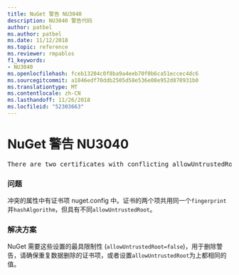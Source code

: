 ```yaml
---
title: NuGet 警告 NU3040
description: NU3040 警告代码
author: patbel
ms.author: patbel
ms.date: 11/12/2018
ms.topic: reference
ms.reviewer: rmpablos
f1_keywords:
- NU3040
ms.openlocfilehash: fceb13204c0f8ba9a4eeb70f0b6ca51eccec4dc6
ms.sourcegitcommit: a1846edf70ddb2505d58e536e08e952d870931b0
ms.translationtype: MT
ms.contentlocale: zh-CN
ms.lasthandoff: 11/26/2018
ms.locfileid: "52303663"
---
```

# <a name="nuget-warning-nu3040"></a>NuGet 警告 NU3040

<pre>There are two certificates with conflicting allowUntrustedRoot attributes in the computed settings. The allowUntrustedRoot attribute is going to be set to false. Certificate: SHA256-3F9001EA83C560D712C24CF213C3D312CB3BFF51EE89435D3430BD06B5D0EECE</pre>

### <a name="issue"></a>问题

冲突的属性中有证书项 nuget.config 中。证书的两个项共用同一个`fingerprint`并`hashAlgorithm`，但具有不同`allowUntrustedRoot`。

### <a name="solution"></a>解决方案

NuGet 需要这些设置的最具限制性 (`allowUntrustedRoot=false`)，用于删除警告，请确保重复数据删除的证书项，或者设置`allowUntrustedRoot`为上都相同的值。